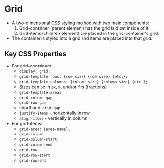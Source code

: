 # Grid
* A two-dimensional CSS styling method with two main components:
    1. Grid-container (parent element) has the grid laid out inside of it.
    2. Grid-items (children element) are placed in the grid-container's grid.
* The container is styled into a grid and items are placed into that grid.

## Key CSS Properties
* For grid-containers:
    * `display: grid;`
    * `grid-template-rows: {row size} {row size} {etc.};`
    * `grid-template-columns: {column size} {column size} {etc.};`
    * Sizes can be in `px`, `%`, and/or `fr`s (fractions)
    * `grid-template-areas`
    * `grid-column-gap`
    * `grid-row-gap`
    * shorthand: `grid-gap`
    * `justify-items` - horizontally in row
    * `align-items` - vertically in column
* For grid-items:
    * `grid-area: {area-name};`
    * `grid-column` 
    * `grid-column-start`
    * `grid-column-end`
    * `grid-row`
    * `grid-row-start`
    * `grid-row-end`